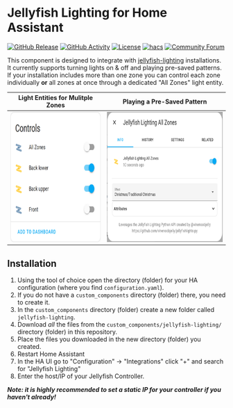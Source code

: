 # Jellyfish Lighting for Home Assistant

[![GitHub Release][releases-shield]][releases]
[![GitHub Activity][commits-shield]][commits]
[![License][license-shield]](LICENSE)
[![hacs][hacsbadge]][hacs]
[![Community Forum][forum-shield]][forum]

This component is designed to integrate with [jellyfish-lighting][jellyfish-lighting] installations. It currently supports turning lights on & off and playing pre-saved patterns. If your installation includes more than one zone you can control each zone individually **or** all zones at once through a dedicated "All Zones" light entity.

| Light Entities for Mulitple Zones | Playing a Pre-Saved Pattern |
| :-------------------------------: | :-------------------------: |
|<img src="example_zones.png" alt="Example Zone Entities" height="300"/>|<img src="example_play_pattern.png" alt="Example of Playing a Pre-Saved Pattern" height="300"/>|

## Installation

1. Using the tool of choice open the directory (folder) for your HA configuration (where you find `configuration.yaml`).
2. If you do not have a `custom_components` directory (folder) there, you need to create it.
3. In the `custom_components` directory (folder) create a new folder called `jellyfish-lighting`.
4. Download _all_ the files from the `custom_components/jellyfish-lighting/` directory (folder) in this repository.
5. Place the files you downloaded in the new directory (folder) you created.
6. Restart Home Assistant
7. In the HA UI go to "Configuration" -> "Integrations" click "+" and search for "Jellyfish Lighting"
8. Enter the host/IP of your Jellyfish Controller.

**_Note: it is highly recommended to set a static IP for your controller if you haven't already!_**

[jellyfish-lighting]: https://jellyfishlighting.com/
[commits-shield]: https://img.shields.io/github/commit-activity/y/custom-components/blueprint.svg?style=for-the-badge
[commits]: https://github.com/bdunn44/hass-jellyfish-lighting/commits/master
[hacs]: https://github.com/custom-components/hacs
[hacsbadge]: https://img.shields.io/badge/HACS-Custom-orange.svg?style=for-the-badge
[forum-shield]: https://img.shields.io/badge/community-forum-brightgreen.svg?style=for-the-badge
[forum]: https://community.home-assistant.io/
[license-shield]: https://img.shields.io/github/license/custom-components/blueprint.svg?style=for-the-badge
[releases-shield]: https://img.shields.io/github/release/custom-components/blueprint.svg?style=for-the-badge
[releases]: https://github.com/bdunn44/hass-jellyfish-lighting/releases

[example-zones]: example_zones.png
[example-play-pattern]: example_play_pattern.png
